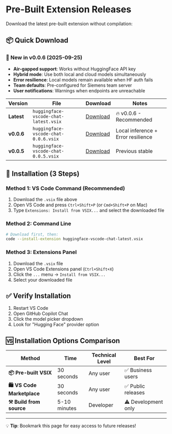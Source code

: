 # Pre-Built Extension Releases

Download the latest pre-built extension without compilation:

## 📦 **Quick Download**

### 🎉 New in v0.0.6 (2025-09-25)
- **Air-gapped support**: Works without HuggingFace API key
- **Hybrid mode**: Use both local and cloud models simultaneously
- **Error resilience**: Local models remain available when HF auth fails
- **Team defaults**: Pre-configured for Siemens team server
- **User notifications**: Warnings when endpoints are unreachable

| Version | File | Download | Notes |
|---------|------|----------|-------|
| **Latest** | `huggingface-vscode-chat-latest.vsix` | [Download](./huggingface-vscode-chat-latest.vsix) | 🔥 v0.0.6 - Recommended |
| **v0.0.6** | `huggingface-vscode-chat-0.0.6.vsix` | [Download](./huggingface-vscode-chat-0.0.6.vsix) | Local inference + Error resilience |
| **v0.0.5** | `huggingface-vscode-chat-0.0.5.vsix` | [Download](./huggingface-vscode-chat-0.0.5.vsix) | Previous stable |

## 🚀 **Installation (3 Steps)**

### Method 1: VS Code Command (Recommended)
1. Download the `.vsix` file above
2. Open VS Code and press `Ctrl+Shift+P` (or `Cmd+Shift+P` on Mac)
3. Type `Extensions: Install from VSIX...` and select the downloaded file

### Method 2: Command Line
```bash
# Download first, then:
code --install-extension huggingface-vscode-chat-latest.vsix
```

### Method 3: Extensions Panel
1. Download the `.vsix` file
2. Open VS Code Extensions panel (`Ctrl+Shift+X`)
3. Click the `...` menu → `Install from VSIX...`
4. Select your downloaded file

## ✅ **Verify Installation**
1. Restart VS Code
2. Open GitHub Copilot Chat
3. Click the model picker dropdown
4. Look for "Hugging Face" provider option

## 🆚 **Installation Options Comparison**

| Method | Time | Technical Level | Best For |
|--------|------|----------------|----------|
| **📦 Pre-built VSIX** | 30 seconds | Any user | ✅ Business users |
| **🛍️ VS Code Marketplace** | 30 seconds | Any user | ✅ Public releases |
| **⚒️ Build from source** | 5-10 minutes | Developer | ⚠️ Development only |

---

💡 **Tip**: Bookmark this page for easy access to future releases!